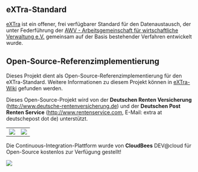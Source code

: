 ## eXTra-Standard ##

[eXTra](http://www.extra-standard.de) ist ein offener, frei verfügbarer Standard für den Datenaustausch, der unter Federführung der [AWV - Arbeitsgemeinschaft für wirtschaftliche Verwaltung e.V.](http://www.awv-net.de) gemeinsam auf der Basis bestehender Verfahren entwickelt wurde.


## Open-Source-Referenzimplementierung ##

Dieses Projekt dient als Open-Source-Referenzimplementierung für den eXTra-Standard. Weitere Informationen zu diesem Projekt können in [eXTra-Wiki](https://code.google.com/p/extra-standard/wiki/eXTraEinfuehrung) gefunden werden.

Dieses Open-Source-Projekt wird von der **Deutschen Renten Versicherung** (http://www.deutsche-rentenversicherung.de) und der **Deutschen Post Renten Service** (http://www.rentenservice.com, E-Mail: extra at deutschepost dot de) unterstützt.

<table cellpadding='20' border='0'>
<blockquote><tr>
<blockquote><td><a href='http://www.deutsche-rentenversicherung.de'><img src='http://extra-standard.googlecode.com/svn/wiki/images/logo-drv.png' /></a></td>
<td><a href='http://www.rentenservice.com'><img src='http://extra-standard.googlecode.com/svn/wiki/images/logo-deutschepost.png' /></a>
</td>
</blockquote></tr>
</table></blockquote>


Die Continuous-Integration-Plattform wurde von **CloudBees** DEV@cloud für Open-Source kostenlos zur Verfügung gestellt!

[![](http://extra-standard.googlecode.com/svn/wiki/images/cloudbees-build.png)](https://extra-standard.ci.cloudbees.com)